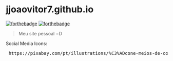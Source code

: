 # jjoaovitor7.github.io

[![forthebadge](https://forthebadge.com/images/badges/uses-html.svg)](https://forthebadge.com)
[![forthebadge](https://forthebadge.com/images/badges/uses-css.svg)](https://forthebadge.com)

> Meu site pessoal =D


Social Media Icons: 
<pre> https://pixabay.com/pt/illustrations/%C3%ADcone-meios-de-comunica%C3%A7%C3%A3o-sociais-2083456/ </pre>
